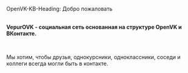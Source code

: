 OpenVK-KB-Heading: Добро пожаловать
<p>
<b><br>VepurOVK - социальная сеть основанная на структуре OpenVK и ВКонтакте.</b></p>
</br> 
<p>Мы хотим, чтобы друзья, однокурсники, одноклассники, соседи и коллеги всегда могли быть в контакте.</p>
</p>
</br>